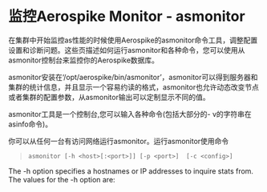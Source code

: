 # 监控Aerospike Monitor - asmonitor

在集群中开始监控as性能的时候使用Aerospike的asmonitor命令工具，调整配置设置和诊断问题。这些页描述如何运行asmonitor和各种命令，您可以使用从asmonitor控制台来监控你的Aerospike数据库。

asmonitor安装在‘/opt/aerospike/bin/asmonitor’，asmonitor可以得到服务器和集群的统计信息，并且显示一个容易约读的格式，asmonitor也允许动态改变节点或者集群的配置参数，从asmonitor输出可以定制显示不同的值。


asmonitor工具是一个控制台,您可以输入各种命令(包括大部分的- v的字符串在asinfo命令)。



你可以从任何一台有访问网络运行asmonitor。运行asmonitor使用命令

>```asmonitor [-h <host>[:<port>]] [-p <port>]  [-c <config>]```


The -h option specifies a hostnames or IP addresses to inquire stats from. The values for the -h option are: